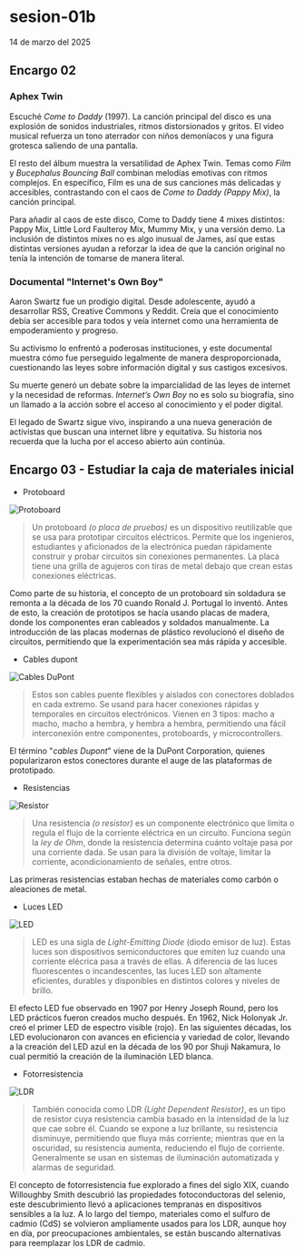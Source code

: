 # sesion-01b

14 de marzo del 2025

## Encargo 02

### Aphex Twin

Escuché *Come to Daddy* (1997). La canción principal del disco es una explosión de sonidos industriales, ritmos distorsionados y gritos. El video musical refuerza un tono aterrador con niños demoníacos y una figura grotesca saliendo de una pantalla.

El resto del álbum muestra la versatilidad de Aphex Twin. Temas como *Film* y *Bucephalus Bouncing Ball* combinan melodías emotivas con ritmos complejos. En específico, Film es una de sus canciones más delicadas y accesibles, contrastando con el caos de *Come to Daddy (Pappy Mix)*, la canción principal.

Para añadir al caos de este disco, Come to Daddy tiene 4 mixes distintos: Pappy Mix, Little Lord Faulteroy Mix, Mummy Mix, y una versión demo. La inclusión de distintos mixes no es algo inusual de James, así que estas distintas versiones ayudan a reforzar la idea de que la canción original no tenía la intención de tomarse de manera literal.

### Documental "Internet's Own Boy"

Aaron Swartz fue un prodigio digital. Desde adolescente, ayudó a desarrollar RSS, Creative Commons y Reddit. Creía que el conocimiento debía ser accesible para todos y veía internet como una herramienta de empoderamiento y progreso.

Su activismo lo enfrentó a poderosas instituciones, y este documental muestra cómo fue perseguido legalmente de manera desproporcionada, cuestionando las leyes sobre información digital y sus castigos excesivos.

Su muerte generó un debate sobre la imparcialidad de las leyes de internet y la necesidad de reformas. *Internet’s Own Boy* no es solo su biografía, sino un llamado a la acción sobre el acceso al conocimiento y el poder digital.

El legado de Swartz sigue vivo, inspirando a una nueva generación de activistas que buscan una internet libre y equitativa. Su historia nos recuerda que la lucha por el acceso abierto aún continúa.

## Encargo 03 - Estudiar la caja de materiales inicial

- Protoboard

![Protoboard](https://github.com/user-attachments/assets/6dcdc6ae-fe2c-44b1-80fb-113f7405331f)

> Un protoboard *(o placa de pruebas)* es un dispositivo reutilizable que se usa para prototipar circuitos eléctricos. Permite que los ingenieros, estudiantes y aficionados de la electrónica puedan rápidamente construir y probar circuitos sin conexiones permanentes. La placa tiene una grilla de agujeros con tiras de metal debajo que crean estas conexiones eléctricas.

Como parte de su historia, el concepto de un protoboard sin soldadura se remonta a la década de los 70 cuando Ronald J. Portugal lo inventó. Antes de esto, la creación de prototipos se hacía usando placas de madera, donde los componentes eran cableados y soldados manualmente. La introducción de las placas modernas de plástico revolucionó el diseño de circuitos, permitiendo que la experimentación sea más rápida y accesible.

- Cables dupont

![Cables DuPont](https://github.com/user-attachments/assets/da600226-9f98-4cb9-82e1-d8440fbf661b)

> Estos son cables puente flexibles y aislados con conectores doblados en cada extremo. Se usand para hacer conexiones rápidas y temporales en circuitos electrónicos. Vienen en 3 tipos: macho a macho, macho a hembra, y hembra a hembra, permitiendo una fácil interconexión entre componentes, protoboards, y microcontrollers.

El término "*cables Dupont*" viene de la DuPont Corporation, quienes popularizaron estos conectores durante el auge de las plataformas de prototipado.

- Resistencias

![Resistor](https://github.com/user-attachments/assets/9d9ebd1b-3f6c-4e5a-8066-cd8e29471111)

> Una resistencia *(o resistor)* es un componente electrónico que limita o regula el flujo de la corriente eléctrica en un circuito. Funciona según la *ley de Ohm*, donde la resistencia determina cuánto voltaje pasa por una corriente dada. Se usan para la división de voltaje, limitar la corriente, acondicionamiento de señales, entre otros.

Las primeras resistencias estaban hechas de materiales como carbón o aleaciones de metal.

- Luces LED

![LED](https://github.com/user-attachments/assets/092432d0-b568-43f2-94c2-c5232f347806)

> LED es una sigla de *Light-Emitting Diode* (diodo emisor de luz). Estas luces son dispositivos semiconductores que emiten luz cuando una corriente elécrica pasa a través de ellas. A diferencia de las luces fluorescentes o incandescentes, las luces LED son altamente eficientes, durables y disponibles en distintos colores y niveles de brillo.

El efecto LED fue observado en 1907 por Henry Joseph Round, pero los LED prácticos fueron creados mucho después. En 1962, Nick Holonyak Jr. creó el primer LED de espectro visible (rojo). En las siguientes décadas, los LED evolucionaron con avances en eficiencia y variedad de color, llevando a la creación del LED azul en la década de los 90 por Shuji Nakamura, lo cual permitió la creación de la iluminación LED blanca.

- Fotorresistencia

![LDR](https://github.com/user-attachments/assets/39675559-d9ab-4a96-9793-403ae7f99a7e)

> También conocida como LDR *(Light Dependent Resistor)*, es un tipo de resistor cuya resistencia cambia basado en la intensidad de la luz que cae sobre él. Cuando se expone a luz brillante, su resistencia disminuye, permitiendo que fluya más corriente; mientras que en la oscuridad, su resistencia aumenta, reduciendo el flujo de corriente. Generalmente se usan en sistemas de iluminación automatizada y alarmas de seguridad.

El concepto de fotorresistencia fue explorado a fines del siglo XIX, cuando Willoughby Smith descubrió las propiedades fotoconductoras del selenio, este descubrimiento llevó a aplicaciones tempranas en dispositivos sensibles a la luz. A lo largo del tiempo, materiales como el sulfuro de cadmio (CdS) se volvieron ampliamente usados para los LDR, aunque hoy en día, por preocupaciones ambientales, se están buscando alternativas para reemplazar los LDR de cadmio.
